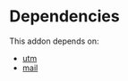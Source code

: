 # Dependencies

This addon depends on:

- [utm](../../../../odoo-bringout-oca-ocb-utm)
- [mail](../../../../odoo-bringout-oca-ocb-mail)
